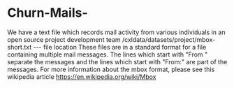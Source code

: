 # Churn-Mails-
We have a text file which records mail activity from various individuals in an open source project development team
/cxldata/datasets/project/mbox-short.txt --- file location 
These files are in a standard format for a file containing multiple mail messages.
The lines which start with "From " separate the messages and the lines which start with "From:"
are part of the messages.
For more information about the mbox format, please see this wikipedia article https://en.wikipedia.org/wiki/Mbox
